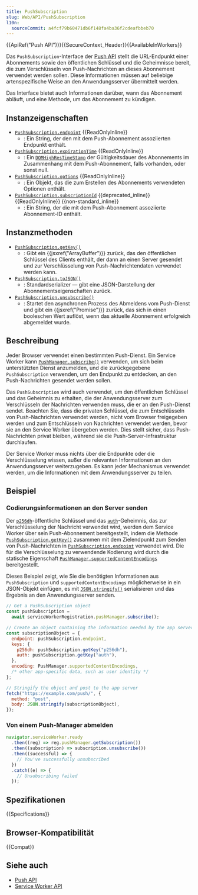 ```yaml
---
title: PushSubscription
slug: Web/API/PushSubscription
l10n:
  sourceCommit: a4fcf79b60471db6f148fa4ba36f2cdeafbbeb70
---
```


{{ApiRef("Push API")}}{{SecureContext_Header}}{{AvailableInWorkers}}

Das `PushSubscription`-Interface der [Push API](/de/docs/Web/API/Push_API) stellt die URL-Endpunkt einer Abonnements sowie den öffentlichen Schlüssel und die Geheimnisse bereit, die zum Verschlüsseln von Push-Nachrichten an dieses Abonnement verwendet werden sollen. Diese Informationen müssen auf beliebige artenspezifische Weise an den Anwendungsserver übermittelt werden.

Das Interface bietet auch Informationen darüber, wann das Abonnement abläuft, und eine Methode, um das Abonnement zu kündigen.

## Instanzeigenschaften

- [`PushSubscription.endpoint`](/de/docs/Web/API/PushSubscription/endpoint) {{ReadOnlyInline}}
  - : Ein String, der den mit dem Push-Abonnement assoziierten Endpunkt enthält.
- [`PushSubscription.expirationTime`](/de/docs/Web/API/PushSubscription/expirationTime) {{ReadOnlyInline}}
  - : Ein [`DOMHighResTimeStamp`](/de/docs/Web/API/DOMHighResTimeStamp) der Gültigkeitsdauer des Abonnements im Zusammenhang mit dem Push-Abonnement, falls vorhanden, oder sonst null.
- [`PushSubscription.options`](/de/docs/Web/API/PushSubscription/options) {{ReadOnlyInline}}
  - : Ein Objekt, das die zum Erstellen des Abonnements verwendeten Optionen enthält.
- [`PushSubscription.subscriptionId`](/de/docs/Web/API/PushSubscription/subscriptionId) {{deprecated_inline}} {{ReadOnlyInline}} {{non-standard_inline}}
  - : Ein String, der die mit dem Push-Abonnement assoziierte Abonnement-ID enthält.

## Instanzmethoden

- [`PushSubscription.getKey()`](/de/docs/Web/API/PushSubscription/getKey)
  - : Gibt ein {{jsxref("ArrayBuffer")}} zurück, das den öffentlichen Schlüssel des Clients enthält, der dann an einen Server gesendet und zur Verschlüsselung von Push-Nachrichtendaten verwendet werden kann.
- [`PushSubscription.toJSON()`](/de/docs/Web/API/PushSubscription/toJSON)
  - : Standardserializer — gibt eine JSON-Darstellung der Abonnementseigenschaften zurück.
- [`PushSubscription.unsubscribe()`](/de/docs/Web/API/PushSubscription/unsubscribe)
  - : Startet den asynchronen Prozess des Abmeldens vom Push-Dienst und gibt ein {{jsxref("Promise")}} zurück, das sich in einen booleschen Wert auflöst, wenn das aktuelle Abonnement erfolgreich abgemeldet wurde.

## Beschreibung

Jeder Browser verwendet einen bestimmten Push-Dienst.
Ein Service Worker kann [`PushManager.subscribe()`](/de/docs/Web/API/PushManager/subscribe) verwenden, um sich beim unterstützten Dienst anzumelden, und die zurückgegebene `PushSubscription` verwenden, um den Endpunkt zu entdecken, an den Push-Nachrichten gesendet werden sollen.

Das `PushSubscription` wird auch verwendet, um den öffentlichen Schlüssel und das Geheimnis zu erhalten, die der Anwendungsserver zum Verschlüsseln der Nachrichten verwenden muss, die er an den Push-Dienst sendet.
Beachten Sie, dass die privaten Schlüssel, die zum Entschlüsseln von Push-Nachrichten verwendet werden, nicht vom Browser freigegeben werden und zum Entschlüsseln von Nachrichten verwendet werden, bevor sie an den Service Worker übergeben werden.
Dies stellt sicher, dass Push-Nachrichten privat bleiben, während sie die Push-Server-Infrastruktur durchlaufen.

Der Service Worker muss nichts über die Endpunkte oder die Verschlüsselung wissen, außer die relevanten Informationen an den Anwendungsserver weiterzugeben.
Es kann jeder Mechanismus verwendet werden, um die Informationen mit dem Anwendungsserver zu teilen.

## Beispiel

### Codierungsinformationen an den Server senden

Der [`p256dh`](/de/docs/Web/API/PushSubscription/getKey#p256dh)-öffentliche Schlüssel und das [`auth`](/de/docs/Web/API/PushSubscription/getKey#auth)-Geheimnis, das zur Verschlüsselung der Nachricht verwendet wird, werden dem Service Worker über sein Push-Abonnement bereitgestellt, indem die Methode [`PushSubscription.getKey()`](/de/docs/Web/API/PushSubscription/getKey) zusammen mit dem Zielendpunkt zum Senden von Push-Nachrichten in [`PushSubscription.endpoint`](/de/docs/Web/API/PushSubscription/endpoint) verwendet wird.
Die für die Verschlüsselung zu verwendende Kodierung wird durch die statische Eigenschaft [`PushManager.supportedContentEncodings`](/de/docs/Web/API/PushManager/supportedContentEncodings_static) bereitgestellt.

Dieses Beispiel zeigt, wie Sie die benötigten Informationen aus `PushSubscription` und `supportedContentEncodings` möglicherweise in ein JSON-Objekt einfügen, es mit [`JSON.stringify()`](/de/docs/Web/JavaScript/Reference/Global_Objects/JSON/stringify) serialisieren und das Ergebnis an den Anwendungsserver senden.

```js
// Get a PushSubscription object
const pushSubscription =
  await serviceWorkerRegistration.pushManager.subscribe();

// Create an object containing the information needed by the app server
const subscriptionObject = {
  endpoint: pushSubscription.endpoint,
  keys: {
    p256dh: pushSubscription.getKey("p256dh"),
    auth: pushSubscription.getKey("auth"),
  },
  encoding: PushManager.supportedContentEncodings,
  /* other app-specific data, such as user identity */
};

// Stringify the object and post to the app server
fetch("https://example.com/push/", {
  method: "post",
  body: JSON.stringify(subscriptionObject),
});
```

### Von einem Push-Manager abmelden

```js
navigator.serviceWorker.ready
  .then((reg) => reg.pushManager.getSubscription())
  .then((subscription) => subscription.unsubscribe())
  .then((successful) => {
    // You've successfully unsubscribed
  })
  .catch((e) => {
    // Unsubscribing failed
  });
```

## Spezifikationen

{{Specifications}}

## Browser-Kompatibilität

{{Compat}}

## Siehe auch

- [Push API](/de/docs/Web/API/Push_API)
- [Service Worker API](/de/docs/Web/API/Service_Worker_API)
